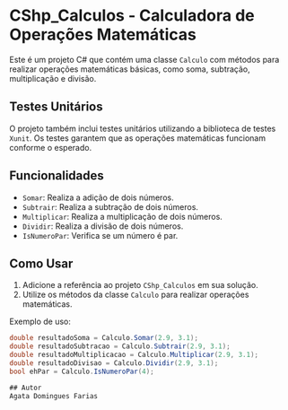 # CShp_Calculos - Calculadora de Operações Matemáticas

Este é um projeto C# que contém uma classe `Calculo` com métodos para realizar operações matemáticas básicas, como soma, subtração, multiplicação e divisão.

## Testes Unitários

O projeto também inclui testes unitários utilizando a biblioteca de testes `Xunit`. Os testes garantem que as operações matemáticas funcionam conforme o esperado.

## Funcionalidades

- `Somar`: Realiza a adição de dois números.
- `Subtrair`: Realiza a subtração de dois números.
- `Multiplicar`: Realiza a multiplicação de dois números.
- `Dividir`: Realiza a divisão de dois números.
- `IsNumeroPar`: Verifica se um número é par.

## Como Usar

1. Adicione a referência ao projeto `CShp_Calculos` em sua solução.
2. Utilize os métodos da classe `Calculo` para realizar operações matemáticas.

Exemplo de uso:

```csharp
double resultadoSoma = Calculo.Somar(2.9, 3.1);
double resultadoSubtracao = Calculo.Subtrair(2.9, 3.1);
double resultadoMultiplicacao = Calculo.Multiplicar(2.9, 3.1);
double resultadoDivisao = Calculo.Dividir(2.9, 3.1);
bool ehPar = Calculo.IsNumeroPar(4);

## Autor
Agata Domingues Farias

